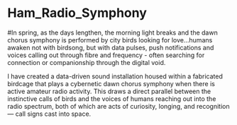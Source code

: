 # Ham_Radio_Symphony
#In spring, as the days lengthen, the morning light breaks and the dawn chorus symphony is performed by city birds looking for love...humans awaken not with birdsong, but with data pulses, push notifications and voices calling out through fibre and frequency - often searching for connection or companionship through the digital void. 

I have created a data-driven sound installation housed within a fabricated birdcage that plays a cybernetic dawn chorus symphony when there is active amateur radio activity. This draws a direct parallel between the instinctive calls of birds and the voices of humans reaching out into the radio spectrum, both of which are acts of curiosity, longing, and recognition — call signs cast into space.  
